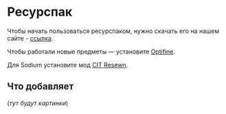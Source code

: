 # Ресурспак

Чтобы начать пользоваться ресурспаком, нужно скачать его на нашем сайте - [ссылка](https://atomine.xyz/).

Чтобы работали новые предметы — установите [Optifine](https://optifine.net/home).

Для Sodium установите мод [CIT Resewn](https://www.curseforge.com/minecraft/mc-mods/cit-resewn).

## Что добавляет

(*тут будут картинки*)